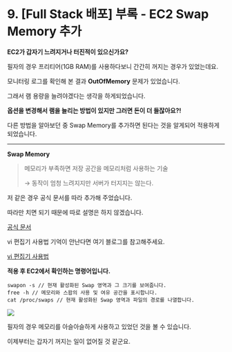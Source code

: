 # 9. [Full Stack 배포] 부록 - EC2 Swap Memory 추가

**EC2가 갑자기 느려지거나 터진적이 있으신가요?**

필자의 경우 프리티어(1GB RAM)를 사용하다보니 간간히 꺼지는 경우가 있었는데요.

모니터링 로그를 확인해 본 결과 **OutOfMemory** 문제가 있었습니다.

그래서 램 용량을 늘려야겠다는 생각을 하게되었습니다.

**옵션을 변경해서 램을 늘리는 방법이 있지만 그러면 돈이 더 들잖아요?!**

다른 방법을 알아보던 중 Swap Memory를 추가하면 된다는 것을 알게되어 적용하게 되었습니다.

---

**Swap Memory**

> 메모리가 부족하면 저장 공간을 메모리처럼 사용하는 기술
> 
> 
> → 동작이 엄청 느려지지만 서버가 터지지는 않는다.
> 

저 같은 경우 공식 문서를 따라 추가해 주었습니다.

따라만 치면 되기 때문에 따로 설명은 하지 않겠습니다.

[공식 문서](https://repost.aws/ko/knowledge-center/ec2-memory-swap-file)

vi 편집기 사용법 기억이 안난다면 여기 블로그를 참고해주세요.

[vi 편집기 사용법](https://velog.io/@zeesoo/Linux-vi-%ED%8E%B8%EC%A7%91%EA%B8%B0-%EC%82%AC%EC%9A%A9%EB%B2%95-%EB%B0%8F-%EB%AA%85%EB%A0%B9%EC%96%B4)

**적용 후 EC2에서 확인하는 명령어입니다.**

```
swapon -s // 현재 활성화된 Swap 영역과 그 크기를 보여줍니다.
free -h // 메모리와 스왑의 사용 및 여유 공간을 표시합니다.
cat /proc/swaps // 현재 활성화된 Swap 영역과 파일의 경로를 나열합니다.
```

![](https://velog.velcdn.com/images/g6y116/post/1cfef6ba-5a25-4cb4-9873-6f1fc8f39199/image.png)

필자의 경우 메모리를 아슬아슬하게 사용하고 있었던 것을 볼 수 있습니다.

이제부터는 갑자기 꺼지는 일이 없어질 것 같군요.

